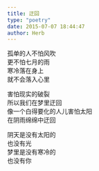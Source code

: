 ```yaml
---  
title: 迂回  
type: "poetry"  
date: 2015-07-07 18:44:47  
author: Herb  
---  
```

孤单的人不怕风吹  
更不怕七月的雨  
寒冷落在身上  
就不会落入心里  

害怕现实的破裂  
所以我们在梦里迂回  
像一个白得要化的人儿害怕太阳  
在阴雨绵绵中迂回  

阴天是没有太阳的  
也没有光  
梦里是没有寒冷的  
也没有你